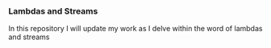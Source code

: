 ### Lambdas and Streams

In this repository I will update my work as I delve within the word of lambdas and streams